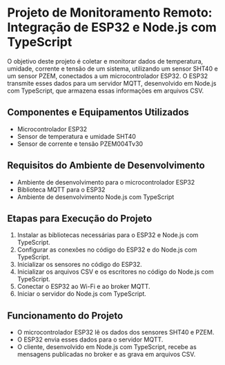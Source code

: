 # Projeto de Monitoramento Remoto: Integração de ESP32 e Node.js com TypeScript

O objetivo deste projeto é coletar e monitorar dados de temperatura, umidade, corrente e tensão de um sistema, utilizando um sensor SHT40 e um sensor PZEM, conectados a um microcontrolador ESP32. O ESP32 transmite esses dados para um servidor MQTT, desenvolvido em Node.js com TypeScript, que armazena essas informações em arquivos CSV.

## Componentes e Equipamentos Utilizados

- Microcontrolador ESP32
- Sensor de temperatura e umidade SHT40
- Sensor de corrente e tensão PZEM004Tv30

## Requisitos do Ambiente de Desenvolvimento

- Ambiente de desenvolvimento para o microcontrolador ESP32
- Biblioteca MQTT para o ESP32
- Ambiente de desenvolvimento Node.js com TypeScript

## Etapas para Execução do Projeto

1. Instalar as bibliotecas necessárias para o ESP32 e Node.js com TypeScript.
2. Configurar as conexões no código do ESP32 e do Node.js com TypeScript.
3. Inicializar os sensores no código do ESP32.
4. Inicializar os arquivos CSV e os escritores no código do Node.js com TypeScript.
5. Conectar o ESP32 ao Wi-Fi e ao broker MQTT.
6. Iniciar o servidor do Node.js com TypeScript.

## Funcionamento do Projeto

- O microcontrolador ESP32 lê os dados dos sensores SHT40 e PZEM.
- O ESP32 envia esses dados para o servidor MQTT.
- O cliente, desenvolvido em Node.js com TypeScript, recebe as mensagens publicadas no broker e as grava em arquivos CSV.
